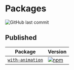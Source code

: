 # Packages

![GitHub last commit](https://img.shields.io/github/last-commit/robcc/robcc.svg?label=Last%20Commit&style=popout-square)

## Published

| Package                   | Version                                                                             |
| ------------------------- | ----------------------------------------------------------------------------------- |
| [`with-animation`](/packages/with-animation)  | [![npm](https://img.shields.io/npm/v/@robcc/with-animation.svg)](https://www.npmjs.com/package/@robcc/with-animation) |
